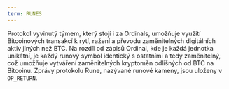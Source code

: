 ```yaml
---
term: RUNES
---
```


Protokol vyvinutý týmem, který stojí i za Ordinals, umožňuje využití Bitcoinových transakcí k rytí, ražení a převodu zaměnitelných digitálních aktiv jiných než BTC. Na rozdíl od zápisů Ordinal, kde je každá jednotka unikátní, je každý runový symbol identický s ostatními a tedy zaměnitelný, což umožňuje vytváření zaměnitelných kryptoměn odlišných od BTC na Bitcoinu. Zprávy protokolu Rune, nazývané runové kameny, jsou uloženy v `OP_RETURN`.